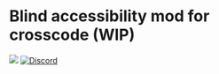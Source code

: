 # Blind accessibility mod for crosscode (WIP)

[![](https://tokei.rs/b1/github/CCDirectLink/CrossedEyes?type=typescript&label=TypeScript&style=flat)](https://tokei.rs/b1/github/CCDirectLink/CrossedEyes?type=typescript&label=TypeScript&style=flat)
[![Discord](https://img.shields.io/discord/382339402338402315?logo=discord&logoColor=white&label=CrossCode%20Modding)](https://discord.com/invite/3Xw69VjXfW)
